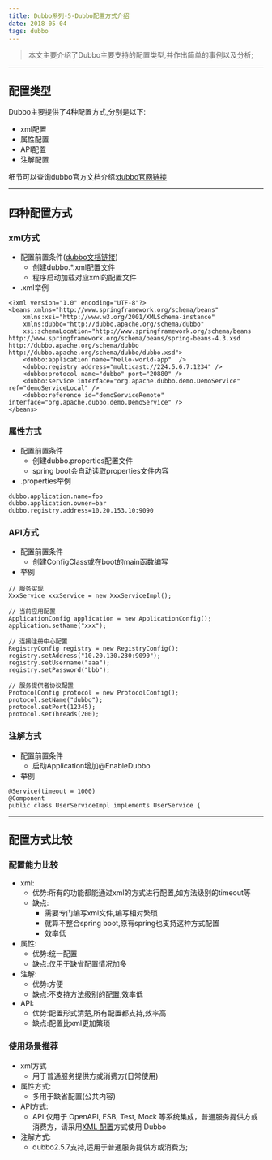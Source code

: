 ```yaml
---
title: Dubbo系列-5-Dubbo配置方式介绍
date: 2018-05-04
tags: dubbo
---
```

>本文主要介绍了Dubbo主要支持的配置类型,并作出简单的事例以及分析;

<!-- more -->
---
## 配置类型
Dubbo主要提供了4种配置方式,分别是以下:
* xml配置
* 属性配置
* API配置
* 注解配置

细节可以查询dubbo官方文档介绍:[dubbo官网链接](http://dubbo.apache.org/zh-cn/docs/user/configuration/xml.html)

---
## 四种配置方式
### xml方式
* 配置前置条件([dubbo文档链接](http://dubbo.apache.org/zh-cn/docs/user/configuration/xml.html))
  * 创建dubbo.*.xml配置文件
  * 程序启动加载对应xml的配置文件
* .xml举例
```
<?xml version="1.0" encoding="UTF-8"?>
<beans xmlns="http://www.springframework.org/schema/beans"
    xmlns:xsi="http://www.w3.org/2001/XMLSchema-instance"
    xmlns:dubbo="http://dubbo.apache.org/schema/dubbo"
    xsi:schemaLocation="http://www.springframework.org/schema/beans http://www.springframework.org/schema/beans/spring-beans-4.3.xsd http://dubbo.apache.org/schema/dubbo http://dubbo.apache.org/schema/dubbo/dubbo.xsd">  
    <dubbo:application name="hello-world-app"  />  
    <dubbo:registry address="multicast://224.5.6.7:1234" />  
    <dubbo:protocol name="dubbo" port="20880" />  
    <dubbo:service interface="org.apache.dubbo.demo.DemoService" ref="demoServiceLocal" />  
    <dubbo:reference id="demoServiceRemote" interface="org.apache.dubbo.demo.DemoService" />  
</beans>
```
### 属性方式
* 配置前置条件
  * 创建dubbo.properties配置文件
  * spring boot会自动读取properties文件内容
* .properties举例
```
dubbo.application.name=foo
dubbo.application.owner=bar
dubbo.registry.address=10.20.153.10:9090
```
### API方式
* 配置前置条件
  * 创建ConfigClass或在boot的main函数编写
* 举例
```
// 服务实现
XxxService xxxService = new XxxServiceImpl();
 
// 当前应用配置
ApplicationConfig application = new ApplicationConfig();
application.setName("xxx");
 
// 连接注册中心配置
RegistryConfig registry = new RegistryConfig();
registry.setAddress("10.20.130.230:9090");
registry.setUsername("aaa");
registry.setPassword("bbb");
 
// 服务提供者协议配置
ProtocolConfig protocol = new ProtocolConfig();
protocol.setName("dubbo");
protocol.setPort(12345);
protocol.setThreads(200);
```
### 注解方式
* 配置前置条件
  * 启动Application增加@EnableDubbo
* 举例
```
@Service(timeout = 1000)
@Component
public class UserServiceImpl implements UserService {
```


---
## 配置方式比较
### 配置能力比较

* xml:
  * 优势:所有的功能都能通过xml的方式进行配置,如方法级别的timeout等
  * 缺点:
    * 需要专门编写xml文件,编写相对繁琐
    * 就算不整合spring boot,原有spring也支持这种方式配置
    * 效率低
* 属性:
  * 优势:统一配置
  * 缺点:仅用于缺省配置情况加多
* 注解:
  * 优势:方便
  * 缺点:不支持方法级别的配置,效率低
* API:
  * 优势:配置形式清楚,所有配置都支持,效率高
  * 缺点:配置比xml更加繁琐
### 使用场景推荐
* xml方式
  * 用于普通服务提供方或消费方(日常使用)
* 属性方式:
  * 多用于缺省配置(公共内容)
* API方式:
  * API 仅用于 OpenAPI, ESB, Test, Mock 等系统集成，普通服务提供方或消费方，请采用[XML 配置](http://dubbo.apache.org/zh-cn/docs/user/configuration/xml.html)方式使用 Dubbo
* 注解方式:
  * dubbo2.5.7支持,适用于普通服务提供方或消费方;




